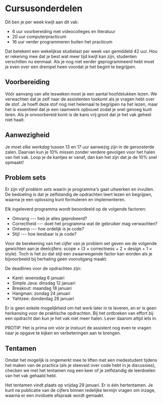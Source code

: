 # Cursusonderdelen

Dit ben je per week kwijt aan dit vak:

* 6 uur voorbereiding met videocolleges en literatuur
* 20 uur computerpracticum
* 16 uur verder programmeren buiten het practicum

Dat betekent een wekelijkse studielast per week van gemiddeld 42 uur. Hou er rekening mee dat je
best wat meer tijd kwijt kan zijn, studenten verschillen nu eenmaal. Als je nog niet eerder
geprogrammeerd hebt moet je even over een drempel heen voordat je het begint te begrijpen.

## Voorbereiding

Vóór aanvang van alle lesweken moet je een aantal hoofdstukken lezen. We verwachten dat je zelf
naar de assistenten toekomt als je vragen hebt over de stof. Je hoeft deze stof nog niet helemaal
te begrijpen na het lezen, maar het is essentieel dat je een raamwerk opbouwt zodat je snel genoeg
kunt leren. Als je onvoorbereid komt is de kans vrij groot dat je het vak geheel niet haalt.

## Aanwezigheid

Je moet *elke werkdag* tussen 13 en 17 uur aanwezig zijn in de geroosterde zalen. Daarvan kun je 10% missen zonder verdere gevolgen voor het halen van het vak. Loop je de kantjes er vanaf, dan kan het zijn dat je de 10% snel opmaakt!

## Problem sets

Er zijn vijf *problem sets* waarin je programma's gaat uitwerken en invullen. De bedoeling is dat
je zelfstandig de opdrachten leert lezen en begrijpen, waarna je een oplossing kunt formuleren en
implementeren.

Elk ingeleverd programma wordt beoordeeld op de volgende factoren:

* Omvang --- heb je alles geprobeerd?
* Correctheid --- doet het programma wat de gebruiker mag verwachten?
* Ontwerp --- hoe ordelijk is je code?
* Stijl --- hoe leesbaar is je code?

Voor de berekening van het cijfer van je problem set geven we de volgende gewichten aan je
deelcijfers: scope × (3 × correctness + 2 × design + 1 × style). Toch is het zo dat stijl een
zwaarwegende factor kan worden als je bijvoorbeeld bij herhaling geen vooruitgang maakt.

De deadlines voor de opdrachten zijn:

- Karel: woensdag 6 januari
- Simple Java: dinsdag 12 januari
- Breakout: maandag 18 januari
- Hangman: zondag 24 januari
- Yahtzee: donderdag 28 januari

Er is geen enkele mogelijkheid om het werk later in te leveren, en er is geen herkansing voor de praktische opdrachten. Bij het ontbreken van effort bij een opdracht dan kun je het vak niet meer halen. Lever daarom altijd iets in.

PROTIP: Het is prima om vóór je instuurt de assistent nog even te vragen naar
je opgave te kijken en verbeteringen aan te brengen.

## Tentamen

Omdat het mogelijk is ongemerkt mee te liften met een medestudent tijdens het maken van de practica
(als je steevast over code hebt in je discussies), checken we met het tentamen nog een keer of je
zelfstandig de leerdoelen van het vak gehaald hebt.

Het tentamen vindt plaats op vrijdag 29 januari. Er is één hertentamen. Je kunt na publicatie van de cijfers binnen redelijke termijn vragen om inzage, waarna er een inviduele afspraak wordt gemaakt.
